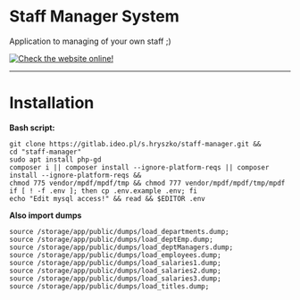 # Staff Manager System

Application to managing of your own staff ;) 

[![Check the website online!](https://img.shields.io/website?down_message=Sorry%20we%20stunning%20with%20goblins%20right%20now%20%28page%20offline%29&style=for-the-badge&up_message=Check%20online&url=https%3A%2F%2Fsms.hryszko.dev)](http://sms.hryszko.dev)

--- 

# Installation

**Bash script:**
```
git clone https://gitlab.ideo.pl/s.hryszko/staff-manager.git && 
cd "staff-manager"
sudo apt install php-gd
composer i || composer install --ignore-platform-reqs || composer install --ignore-platform-reqs && 
chmod 775 vendor/mpdf/mpdf/tmp && chmod 777 vendor/mpdf/mpdf/tmp/mpdf
if [ ! -f .env ]; then cp .env.example .env; fi
echo "Edit mysql access!" && read && $EDITOR .env
```

**Also import dumps** 
```
source /storage/app/public/dumps/load_departments.dump;
source /storage/app/public/dumps/load_deptEmp.dump;
source /storage/app/public/dumps/load_deptManagers.dump;
source /storage/app/public/dumps/load_employees.dump;
source /storage/app/public/dumps/load_salaries1.dump;
source /storage/app/public/dumps/load_salaries2.dump;
source /storage/app/public/dumps/load_salaries3.dump;
source /storage/app/public/dumps/load_titles.dump;
```